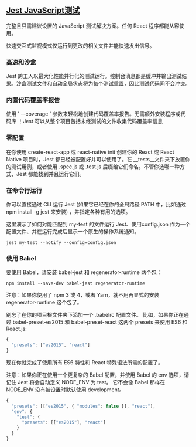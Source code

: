 
## [Jest JavaScript测试](http://facebook.github.io/jest/zh-Hans/)

完整且只需建议设置的 JavaScript 测试解决方案。任何 React 程序都能从容使用。

快速交互式监视模式仅运行到更改的相关文件并能快速发出信号。

### 高速和沙盒

Jest 跨工人以最大化性能并行化的测试运行。控制台消息都是缓冲并输出测试结果。沙盒测试文件和自动全局状态将为每个测试重置，因此测试代码间不会冲突。

### 内置代码覆盖率报告

使用 ' --coverage ' 参数来轻松地创建代码覆盖率报告。无需额外安装程序或代码库 ！Jest 可以从整个项目包括未经测试的文件收集代码覆盖率信息

### 零配置

在你使用 create-react-app 或 react-native init 创建你的 React 或 React Native 项目时，Jest 都已经被配置好并可以使用了。在 __tests__文件夹下放置你的测试用例，或者使用 .spec.js 或 .test.js 后缀给它们命名。不管你选哪一种方式，Jest 都能找到并且运行它们。

### 在命令行运行

你可以直接通过 CLI 运行 Jest (如果它已经在你的全局路径 PATH 中，比如通过 npm install -g jest 来安装) ，并指定各种有用的选项。

这里演示了如何对能匹配到 my-test 的文件运行 Jest、使用config.json 作为一个配置文件、并在运行完成后显示一个原生的操作系统通知。

    jest my-test --notify --config=config.json

### 使用 Babel 

要使用 Babel，请安装 babel-jest 和 regenerator-runtime 两个包：

    npm install --save-dev babel-jest regenerator-runtime

注意：如果你使用了 npm 3 或 4，或者 Yarn，就不用再显式的安装 regenerator-runtime 这个包了。

别忘了在你的项目根文件夹下添加一个 .babelrc 配置文件。 比如，如果你正在通过 babel-preset-es2015 和 babel-preset-react 这两个 presets 来使用 ES6 和 React.js:

```js
{
  "presets": ["es2015", "react"]
}
```
现在你就完成了使用所有 ES6 特性和 React 特殊语法所需的配置了。

注意：如果你正在使用一个更复杂的 Babel 配置，并使用 Babel 的 env 选项，请记住 Jest 将会自动定义 NODE_ENV 为 test。 它不会像 Babel 那样在 NODE_ENV 没有被设置时默认使用 development。

```js
{
  "presets": [["es2015", { "modules": false }], "react"],
  "env": {
    "test": {
      "presets": [["es2015"], "react"]
    }
  }
}
```